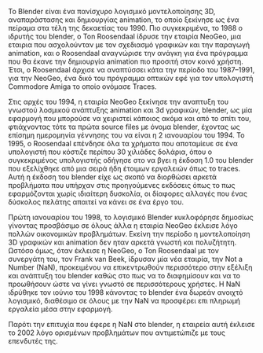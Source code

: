 Το Blender είναι ένα πανίσχυρο λογισμικό μοντελοποίησης 3D, αναπαράστασης και δημιουργίας animation, το οποίο ξεκίνησε ως ένα πείραμα 
στα τέλη της δεκαετίας του 1990. Πιο συγκεκριμένα, το 1988 ο ιδρυτής του blender, ο Ton Roosendaal ίδρυσε την εταιρία NeoGeo, 
μια εταιρια που ασχολούνταν με τον σχεδιασμό γραφικών και την παραγωγή animation, και ο Roosendaal αναγνώρισε την ανάγκη 
για ένα πρόγραμμα που θα έκανε την δημιουργία animation πιο προσιτή στον κοινό χρήστη. Έτσι, ο Roosendaal άρχισε να αναπτύσσει κάτα την περίοδο 
του 1987–1991, για την NeoGeo, ένα δικό του πρόγραμμα οπτικών εφέ για τον υπολογιστή Commodore Amiga το οποίο ονόμασε Traces.

Στις αρχές του 1994, η εταιρία NeoGeo ξεκίνησε την αναπτυξη του γνωστού λοσμικού ανάπτυξης animation και 3d γραφικών, blender, ως μία εφαρμογή που μπορούσε
να χειριστεί κάποιος ακόμα και από το σπίτι του, φτιάχνοντας τότε τα πρώτα source files με όνομα blender, έχοντας ως επίσημη ημερομηνία γέννησης του να είναι 
η 2 ιανουαρίου του 1994. Το 1995, ο Roosendaal επένδησε όλα τα χρήματα που αποταμίευε σε ένα υπολογιστή που κόστιζε περίπου 30 χιλιάδες δολάρια, όπου 
ο συγκεκριμένος υπολογιστής οδήγησε στο να βγει η έκδοση 1.0 του blender που εξελίχθηκε από μια σειρά ήδη έτοιμων εργαλειών όπως το traces. Αυτή η έκδοση του 
blender είχε ως σκοπό να διορθώσει αρκετά προβλήματα που υπήρχαν στις προηγούμενες εκδόσεις όπως το πως εφαρμόζονται χωρίς ιδιαίτερη δυσκολία, οι δίαφορες αλλαγές 
που ένας δύσκολος πελάτης απαιτεί να κάνει σε ένα έργο του.

Πρώτη ιανουαρίου του 1998, το λογισμικό Blender κυκλοφόρησε δημοσίως γίνοντας προσβάσιμο σε όλους άλλα η εταιρία NeoGeo έκλεισε λόγο πολλών οικονομικών προβλημάτων. 
Εκείνη την περίοδο η μοντελοποίηση 3D γραφικών και animation δεν ηταν αρκετά γνωστή και πολυζήτητη. Ωστόσο όμως, όταν έκλεισε η NeoGeo, o Ton Roosendaal με τον συνεργάτη του, τον Frank van Beek, ίδρυσαν μία νέα εταιρία, την Not a Number (NaN), προκειμένου να επικεντρωθούν περισσότερο στην εξέλιξη και ανάπτυξη του blender καθώς στο πως να το διαφημίσουν και να το προωθήσουν ώστε να γίνει γνωστό σε περισσότερους χρήστες. Η NaN ιδρύθηκε τον ιούνιο του 1998 κάνοντας το blender ένα δωρεάν ανοιχτό λογισμικό, διαθέσιμο σε όλους με την NaN να προσφέρει επι πληρωμή εργαλεία μέσα στην εφαρμογή.

Παρότι την επιτυχία που έφερε η NaN στο blender, η εταιρεία αυτή έκλεισε το 2002 λόγο ορισμένων προβλημάτων που αντιμετώπιζε με τους επενδυτές της.


